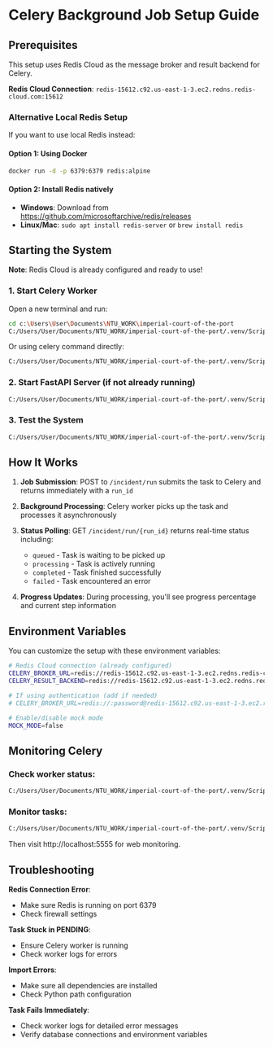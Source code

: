 # Celery Background Job Setup Guide

## Prerequisites

This setup uses Redis Cloud as the message broker and result backend for Celery.

**Redis Cloud Connection**: `redis-15612.c92.us-east-1-3.ec2.redns.redis-cloud.com:15612`

### Alternative Local Redis Setup

If you want to use local Redis instead:

#### Option 1: Using Docker

```bash
docker run -d -p 6379:6379 redis:alpine
```

#### Option 2: Install Redis natively

- **Windows**: Download from https://github.com/microsoftarchive/redis/releases
- **Linux/Mac**: `sudo apt install redis-server` or `brew install redis`

## Starting the System

**Note**: Redis Cloud is already configured and ready to use!

### 1. Start Celery Worker

Open a new terminal and run:

```bash
cd c:\Users\User\Documents\NTU_WORK\imperial-court-of-the-port
C:/Users/User/Documents/NTU_WORK/imperial-court-of-the-port/.venv/Scripts/python.exe start_celery_worker.py
```

Or using celery command directly:

```bash
C:/Users/User/Documents/NTU_WORK/imperial-court-of-the-port/.venv/Scripts/celery.exe -A app.celery_config worker --loglevel=info --concurrency=2 --queues=incidents,celery
```

### 2. Start FastAPI Server (if not already running)

```bash
C:/Users/User/Documents/NTU_WORK/imperial-court-of-the-port/.venv/Scripts/python.exe -m uvicorn app.main:app --port 8000 --reload
```

### 3. Test the System

```bash
C:/Users/User/Documents/NTU_WORK/imperial-court-of-the-port/.venv/Scripts/python.exe test_background_jobs.py
```

## How It Works

1. **Job Submission**: POST to `/incident/run` submits the task to Celery and returns immediately with a `run_id`
2. **Background Processing**: Celery worker picks up the task and processes it asynchronously
3. **Status Polling**: GET `/incident/run/{run_id}` returns real-time status including:

   - `queued` - Task is waiting to be picked up
   - `processing` - Task is actively running
   - `completed` - Task finished successfully
   - `failed` - Task encountered an error

4. **Progress Updates**: During processing, you'll see progress percentage and current step information

## Environment Variables

You can customize the setup with these environment variables:

```bash
# Redis Cloud connection (already configured)
CELERY_BROKER_URL=redis://redis-15612.c92.us-east-1-3.ec2.redns.redis-cloud.com:15612/0
CELERY_RESULT_BACKEND=redis://redis-15612.c92.us-east-1-3.ec2.redns.redis-cloud.com:15612/0

# If using authentication (add if needed)
# CELERY_BROKER_URL=redis://:password@redis-15612.c92.us-east-1-3.ec2.redns.redis-cloud.com:15612/0

# Enable/disable mock mode
MOCK_MODE=false
```

## Monitoring Celery

### Check worker status:

```bash
C:/Users/User/Documents/NTU_WORK/imperial-court-of-the-port/.venv/Scripts/celery.exe -A app.celery_config inspect active
```

### Monitor tasks:

```bash
C:/Users/User/Documents/NTU_WORK/imperial-court-of-the-port/.venv/Scripts/celery.exe -A app.celery_config flower
```

Then visit http://localhost:5555 for web monitoring.

## Troubleshooting

**Redis Connection Error**:

- Make sure Redis is running on port 6379
- Check firewall settings

**Task Stuck in PENDING**:

- Ensure Celery worker is running
- Check worker logs for errors

**Import Errors**:

- Make sure all dependencies are installed
- Check Python path configuration

**Task Fails Immediately**:

- Check worker logs for detailed error messages
- Verify database connections and environment variables
